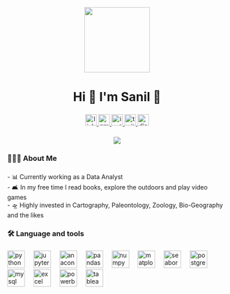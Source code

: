 <div align="center">
  <img height="150" src="https://i.ibb.co/NV112FQ/vaultboy-pipboy-clipart-removebg-preview.png"  />
</div>

###

<h1 align="center">Hi 👋 I'm Sanil 🦕</h1>

###

<div align="center">
  <a href="https://www.linkedin.com/in/sanil-jadhav/" target="_blank">
    <img src="https://img.shields.io/static/v1?message=LinkedIn&logo=linkedin&label=&color=0077B5&logoColor=white&labelColor=&style=for-the-badge" height="26" alt="linkedin logo"  />
  </a>
  <a href="sanilj777@gmail.com" target="_blank">
    <img src="https://img.shields.io/static/v1?message=Gmail&logo=gmail&label=&color=D14836&logoColor=white&labelColor=&style=for-the-badge" height="26" alt="gmail logo"  />
  </a>
  <a href="https://www.instagram.com/sanil_jadhav/" target="_blank">
    <img src="https://img.shields.io/static/v1?message=Instagram&logo=instagram&label=&color=E4405F&logoColor=white&labelColor=&style=for-the-badge" height="26" alt="instagram logo"  />
  </a>
  <a href="https://x.com/sanilj777" target="_blank">
    <img src="https://img.shields.io/static/v1?message=Twitter&logo=twitter&label=&color=1DA1F2&logoColor=white&labelColor=&style=for-the-badge" height="26" alt="twitter logo"  />
  </a>
  <a href="https://discordapp.com/users/cosmo_sentinel#7794" target="_blank">
    <img src="https://img.shields.io/static/v1?message=Discord&logo=discord&label=&color=7289DA&logoColor=white&labelColor=&style=for-the-badge" height="26" alt="discord logo"  />
  </a>
</div>

###

<div align="center">
  <img src="https://visitor-badge.laobi.icu/badge?page_id=Sanil711.Sanil711&"  />
</div>

###

<h3 align="left">🧑🏻‍🔬  About Me</h3>

###

<p align="left">- 📊 Currently working as a Data Analyst<br>- 🛋️ In my free time I read books, explore the outdoors and play video games<br>- 🛸  Highly invested in Cartography, Paleontology, Zoology, Bio-Geography and the likes</p>

###

<h3 align="left">🛠 Language and tools</h3>

###

<div align="left">
  <!-- Python: Jupyter, Anaconda, Pandas, Numpy, Matplotlib, Seaborn -->
  <img src="https://cdn.jsdelivr.net/gh/devicons/devicon/icons/python/python-original.svg" height="40" alt="python logo"  /> 
  <img width="12" />
  <img src="https://upload.wikimedia.org/wikipedia/commons/3/38/Jupyter_logo.svg" height="40" alt="jupyter logo" />
  <img width="12"/>
  <img src="https://cdn.simpleicons.org/anaconda/44A833" height="40" alt="anaconda logo"  />
  <img width="12" />
  <img src="https://cdn.jsdelivr.net/gh/devicons/devicon/icons/pandas/pandas-original.svg" height="40" alt="pandas logo"  />
  <img width="12" />
  <img src="https://cdn.jsdelivr.net/gh/devicons/devicon/icons/numpy/numpy-original.svg" height="40" alt="numpy logo"  />
  <img width="12"/>
  <img src="https://cdn.worldvectorlogo.com/logos/matplotlib-1.svg" height="40" alt="matplotlib logo" />
  <img width="12"/>
  <img src="https://seaborn.pydata.org/_images/logo-mark-lightbg.svg" height="40" alt="seaborn logo" />
  <img width="12"/>
  <!-- SQL: Postgres, MySQL -->
  <img src="https://cdn.jsdelivr.net/gh/devicons/devicon/icons/postgresql/postgresql-original.svg" height="40" alt="postgresql logo"  />
  <img width="12" />
  <img src="https://cdn.jsdelivr.net/gh/devicons/devicon/icons/mysql/mysql-original.svg" height="40" alt="mysql logo"  />
  <img width="12" />
  <!-- Excel -->
  <img src="https://cdn.worldvectorlogo.com/logos/excel-4.svg" height="40" alt="excel logo" />
  <img width="12"/>
  <!-- PowerBI, Tableau -->
  <img src="https://upload.wikimedia.org/wikipedia/commons/c/cf/New_Power_BI_Logo.svg" height="40" alt="powerbi logo" />
  <img width="12"/>
  <img src="https://cdn.worldvectorlogo.com/logos/tableau-software.svg" height="40" alt="tableau logo" />
  <!-- ArcGIS, ESRI, etc. -->
</div>

###
